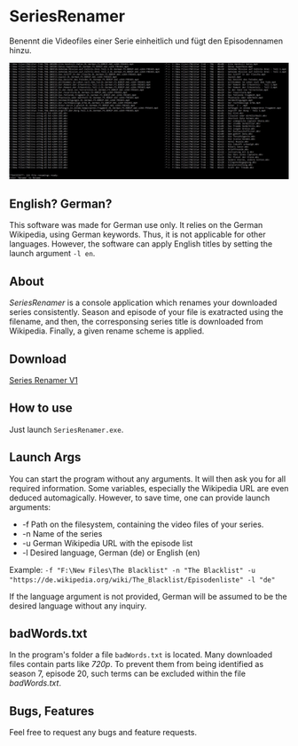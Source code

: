 # SeriesRenamer
Benennt die Videofiles einer Serie einheitlich und fügt den Episodennamen hinzu.
 
 ![Screenshot](/DemoPics/01.png "Screenshot")
 
## English? German?
This software was made for German use only. It relies on the German Wikipedia, using German keywords. Thus, it is not applicable for other languages. However, the software can apply English titles by setting the launch argument `-l en`.


## About
*SeriesRenamer* is a console application which renames your downloaded series consistently.
Season and episode of your file is exatracted using the filename, and then, the corresponsing series title is downloaded from Wikipedia.
Finally, a given rename scheme is applied.

## Download
[Series Renamer V1](https://github.com/Tom852/SeriesRenamer/releases/download/v1/publish.rar)

## How to use
Just launch `SeriesRenamer.exe`.

## Launch Args
You can start the program without any arguments. It will then ask you for all required information. Some variables, especially the Wikipedia URL are even deduced automagically. However, to save time, one can provide launch arguments:

* -f Path on the filesystem, containing the video files of your series.
* -n Name of the series
* -u German Wikipedia URL with the episode list
* -l Desired language, German (de) or English (en)

Example: `-f "F:\New Files\The Blacklist" -n "The Blacklist" -u "https://de.wikipedia.org/wiki/The_Blacklist/Episodenliste" -l "de"`

If the language argument is not provided, German will be assumed to be the desired language without any inquiry.

## badWords.txt
In the program's folder a file `badWords.txt` is located. Many downloaded files contain parts like *720p*. To prevent them from being identified as season 7, episode 20, such terms can be excluded within the file *badWords.txt*.

## Bugs, Features
Feel free to request any bugs and feature requests.

